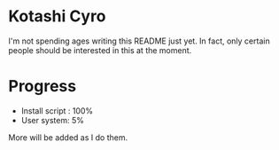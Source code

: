 # Kotashi Cyro
I'm not spending ages writing this README just yet. In fact, only certain people should be interested in this at the moment.

# Progress
- Install script : 100%
- User system: 5%

More will be added as I do them.
